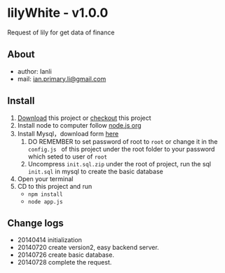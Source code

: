 # lilyWhite - v1.0.0

Request of lily for get data of finance

## About
* author: Ianli
* mail: <ian.primary.li@gmail.com>

## Install
1. [Download](https://github.com/ianli-sc/lilywhite/archive/master.zip) this project or [checkout](https://github.com/ianli-sc/lilywhite.git) this project
2. Install node to computer follow [node.js org](http://nodejs.org/)
3. Install Mysql，download form [here](http://www.mysql.com/downloads/)
    1. DO REMEMBER to set password of root to `root` or change it in the `config.js ` of this project under the root folder to your password which seted to user of `root`
    1. Uncompress `init.sql.zip` under the root of project, run the sql `init.sql` in mysql to create the basic database
3. Open your terminal
4. CD to this project and run
    * `npm install`
    * `node app.js`


## Change logs
* 20140414 initialization
* 20140720 create version2, easy backend server.
* 20140726 create basic database.
* 20140728 complete the request.